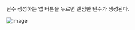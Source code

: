난수 생성하는 앱
버튼을 누르면 랜덤한 난수가 생성된다.

![image](https://github.com/user-attachments/assets/823ea330-419e-4319-b8a7-ee9a7f472093)
